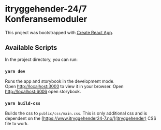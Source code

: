 # itryggehender-24/7 Konferansemoduler

This project was bootstrapped with [Create React App](https://github.com/facebook/create-react-app).

## Available Scripts

In the project directory, you can run:

### `yarn dev`

Runs the app and storybook in the development mode.\
Open [http://localhost:3000](http://localhost:3000) to view it in your browser.
Open [http://localhost:6006](http://localhost:6006) open storybook.

### `yarn build-css`

Builds the css to `public/css/main.css`.
This is only additional css and is dependent on the [https://www.itryggehender24-7.no/](itryggehender) CSS file to work.
